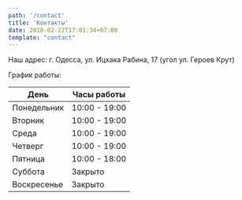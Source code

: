 ```yaml
---
path: '/contact'
title: 'Контакты'
date: 2018-02-22T17:01:34+07:00
template: "contact"
---
```


Наш адрес: г. Одесса, ул. Ицхака Рабина, 17 (угол ул. Героев Крут)


График работы:	

| День       | Часы работы   |
| --------- | --------------- |
| Понедельник   | 10:00 - 19:00 |
| Вторник | 10:00 - 19:00 |
| Среда  | 10:00 - 19:00 |
| Четверг    | 10:00 - 19:00 |
| Пятница  | 10:00 - 18:00  |
| Суббота  | Закрыто          |
| Воскресенье  | Закрыто          |
